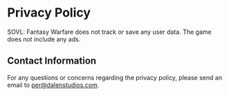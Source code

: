 # Privacy Policy

SOVL: Fantasy Warfare does not track or save any user data. The game does not include any ads.


## Contact Information

For any questions or concerns regarding the privacy policy, please send  an email to per@dalenstudios.com.

